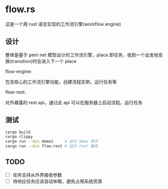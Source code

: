 # flow.rs

这是一个用 rust 语言实现的工作流引擎(workflow engine)

## 设计

整体是基于 petri net 模型设计的工作流引擎，place 即任务，收到一个出发地变换(transition)时会进入下一个 place

flow-engine:

包含核心的工作流引擎功能，创建流程实例，运行任务等

flow-rest:

对外暴露的 rest api，通过此 api 可以在服务器上启动流程，运行任务

## 测试

```sh
cargo build
cargo clippy
cargo run --bin demo1     # 运行 demo 例子
cargo run --bin flow-rest # 运行 rest 服务
```

## TODO

- [ ] 任务支持从外界接收参数
- [ ] 待响应任务应该自动休眠，避免占用系统资源
